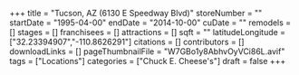 +++
title = "Tucson, AZ (6130 E Speedway Blvd)"
storeNumber = ""
startDate = "1995-04-00"
endDate = "2014-10-00"
cuDate = ""
remodels = []
stages = []
franchisees = []
attractions = []
sqft = ""
latitudeLongitude = ["32.23394907","-110.8626291"]
citations = []
contributors = []
downloadLinks = []
pageThumbnailFile = "W7GBo1y8AbhvOyVCi86L.avif"
tags = ["Locations"]
categories = ["Chuck E. Cheese's"]
draft = false
+++
